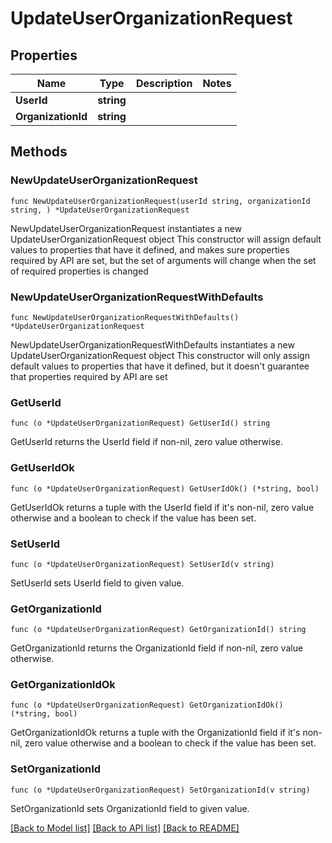 # UpdateUserOrganizationRequest

## Properties

Name | Type | Description | Notes
------------ | ------------- | ------------- | -------------
**UserId** | **string** |  | 
**OrganizationId** | **string** |  | 

## Methods

### NewUpdateUserOrganizationRequest

`func NewUpdateUserOrganizationRequest(userId string, organizationId string, ) *UpdateUserOrganizationRequest`

NewUpdateUserOrganizationRequest instantiates a new UpdateUserOrganizationRequest object
This constructor will assign default values to properties that have it defined,
and makes sure properties required by API are set, but the set of arguments
will change when the set of required properties is changed

### NewUpdateUserOrganizationRequestWithDefaults

`func NewUpdateUserOrganizationRequestWithDefaults() *UpdateUserOrganizationRequest`

NewUpdateUserOrganizationRequestWithDefaults instantiates a new UpdateUserOrganizationRequest object
This constructor will only assign default values to properties that have it defined,
but it doesn't guarantee that properties required by API are set

### GetUserId

`func (o *UpdateUserOrganizationRequest) GetUserId() string`

GetUserId returns the UserId field if non-nil, zero value otherwise.

### GetUserIdOk

`func (o *UpdateUserOrganizationRequest) GetUserIdOk() (*string, bool)`

GetUserIdOk returns a tuple with the UserId field if it's non-nil, zero value otherwise
and a boolean to check if the value has been set.

### SetUserId

`func (o *UpdateUserOrganizationRequest) SetUserId(v string)`

SetUserId sets UserId field to given value.


### GetOrganizationId

`func (o *UpdateUserOrganizationRequest) GetOrganizationId() string`

GetOrganizationId returns the OrganizationId field if non-nil, zero value otherwise.

### GetOrganizationIdOk

`func (o *UpdateUserOrganizationRequest) GetOrganizationIdOk() (*string, bool)`

GetOrganizationIdOk returns a tuple with the OrganizationId field if it's non-nil, zero value otherwise
and a boolean to check if the value has been set.

### SetOrganizationId

`func (o *UpdateUserOrganizationRequest) SetOrganizationId(v string)`

SetOrganizationId sets OrganizationId field to given value.



[[Back to Model list]](../README.md#documentation-for-models) [[Back to API list]](../README.md#documentation-for-api-endpoints) [[Back to README]](../README.md)


